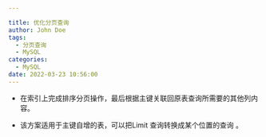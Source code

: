 ```yaml
---

title: 优化分页查询
author: John Doe
tags:
  - 分页查询
  - MySQL
categories:
  - MySQL
date: 2022-03-23 10:56:00
---
```


- 在索引上完成排序分页操作，最后根据主键关联回原表查询所需要的其他列内容。

- 该方案适用于主键自增的表，可以把Limit 查询转换成某个位置的查询 。
